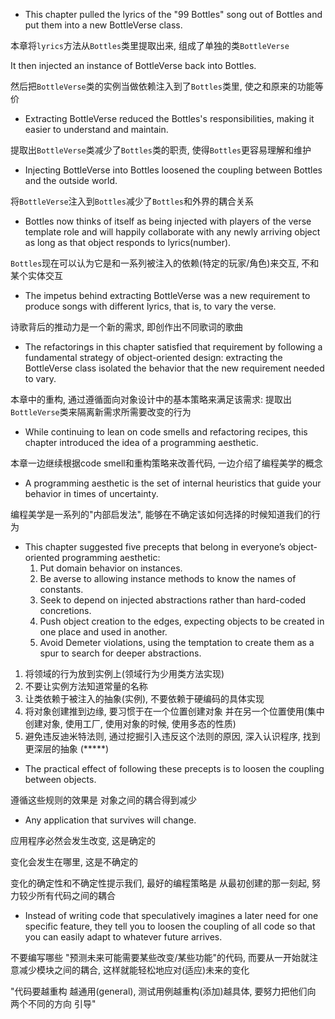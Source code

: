 + This chapter pulled the lyrics of the "99 Bottles" song out of Bottles and put them into a new BottleVerse class.

本章将`lyrics`方法从`Bottles`类里提取出来, 组成了单独的类`BottleVerse`

It then injected an instance of BottleVerse back into Bottles.

然后把`BottleVerse`类的实例当做依赖注入到了`Bottles`类里, 使之和原来的功能等价

+ Extracting BottleVerse reduced the Bottles's responsibilities, making it easier to understand and maintain.

提取出`BottleVerse`类减少了`Bottles`类的职责, 使得`Bottles`更容易理解和维护

+ Injecting BottleVerse into Bottles loosened the coupling between Bottles and the outside world.

将`BottleVerse`注入到`Bottles`减少了`Bottles`和外界的耦合关系

+ Bottles now thinks of itself as being injected with players of the verse template role and will happily collaborate with any newly arriving object as long as that object responds to lyrics(number).

`Bottles`现在可以认为它是和一系列被注入的依赖(特定的玩家/角色)来交互, 不和某个实体交互

+ The impetus behind extracting BottleVerse was a new requirement to produce songs with different lyrics, that is, to vary the verse.

诗歌背后的推动力是一个新的需求, 即创作出不同歌词的歌曲

+ The refactorings in this chapter satisfied that requirement by following a fundamental strategy of object-oriented design: extracting the BottleVerse class isolated the behavior that the new requirement needed to vary.

本章中的重构, 通过遵循面向对象设计中的基本策略来满足该需求: 提取出`BottleVerse`类来隔离新需求所需要改变的行为

+ While continuing to lean on code smells and refactoring recipes, this chapter introduced the idea of a programming aesthetic.

本章一边继续根据code smell和重构策略来改善代码, 一边介绍了编程美学的概念

+ A programming aesthetic is the set of internal heuristics that guide your behavior in times of uncertainty.

编程美学是一系列的"内部启发法", 能够在不确定该如何选择的时候知道我们的行为

+ This chapter suggested five precepts that belong in everyone’s object-oriented programming aesthetic:
    1. Put domain behavior on instances.
    2. Be averse to allowing instance methods to know the names of constants.
    3. Seek to depend on injected abstractions rather than hard-coded concretions.
    4. Push object creation to the edges, expecting objects to be created in one place and used in another.
    5. Avoid Demeter violations, using the temptation to create them as a spur to search for deeper abstractions.

1. 将领域的行为放到实例上(领域行为少用类方法实现)
2. 不要让实例方法知道常量的名称
3. 让类依赖于被注入的抽象(实例), 不要依赖于硬编码的具体实现
4. 将对象创建推到边缘, 要习惯于在一个位置创建对象 并在另一个位置使用(集中创建对象, 使用工厂, 使用对象的时候, 使用多态的性质)
5. 避免违反迪米特法则, 通过挖掘引入违反这个法则的原因, 深入认识程序, 找到更深层的抽象 (*****)

+ The practical effect of following these precepts is to loosen the coupling between objects.

遵循这些规则的效果是 对象之间的耦合得到减少

+ Any application that survives will change.

应用程序必然会发生改变, 这是确定的

变化会发生在哪里, 这是不确定的

变化的确定性和不确定性提示我们, 最好的编程策略是 从最初创建的那一刻起, 努力较少所有代码之间的耦合

+ Instead of writing code that speculatively imagines a later need for one specific feature, they tell you to loosen the coupling of all code so that you can easily adapt to whatever future arrives.

不要编写哪些 "预测未来可能需要某些改变/某些功能"的代码, 而要从一开始就注意减少模块之间的耦合, 这样就能轻松地应对(适应)未来的变化

"代码要越重构 越通用(general), 测试用例越重构(添加)越具体, 要努力把他们向 两个不同的方向 引导"

